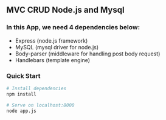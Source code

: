 ## MVC CRUD Node.js and Mysql

### In this App, we need 4 dependencies below:

- Express (node.js framework)
- MySQL (mysql driver for node.js)
- Body-parser (middleware for handling post body request)
- Handlebars (template engine)

### Quick Start

```bash
# Install dependencies
npm install

# Serve on localhost:8000
node app.js
```
